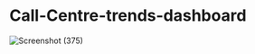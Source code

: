 # Call-Centre-trends-dashboard
![Screenshot (375)](https://github.com/ShamTange/Call-Centre-trends-dashboard/assets/101647764/8df58f90-8c70-424e-9cbc-86a99066bf65)

